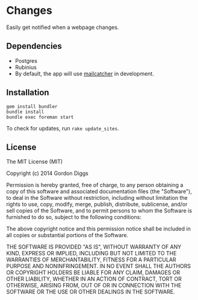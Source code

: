 # Changes

Easily get notified when a webpage changes.

## Dependencies

* Postgres
* Rubinius
* By default, the app will use [mailcatcher](http://mailcatcher.me) in development.

## Installation

```
gem install bundler
bundle install
bundle exec foreman start
```

To check for updates, run `rake update_sites`.

## License

The MIT License (MIT)

Copyright (c) 2014 Gordon Diggs

Permission is hereby granted, free of charge, to any person obtaining a copy
of this software and associated documentation files (the "Software"), to deal
in the Software without restriction, including without limitation the rights
to use, copy, modify, merge, publish, distribute, sublicense, and/or sell
copies of the Software, and to permit persons to whom the Software is
furnished to do so, subject to the following conditions:

The above copyright notice and this permission notice shall be included in
all copies or substantial portions of the Software.

THE SOFTWARE IS PROVIDED "AS IS", WITHOUT WARRANTY OF ANY KIND, EXPRESS OR
IMPLIED, INCLUDING BUT NOT LIMITED TO THE WARRANTIES OF MERCHANTABILITY,
FITNESS FOR A PARTICULAR PURPOSE AND NONINFRINGEMENT. IN NO EVENT SHALL THE
AUTHORS OR COPYRIGHT HOLDERS BE LIABLE FOR ANY CLAIM, DAMAGES OR OTHER
LIABILITY, WHETHER IN AN ACTION OF CONTRACT, TORT OR OTHERWISE, ARISING FROM,
OUT OF OR IN CONNECTION WITH THE SOFTWARE OR THE USE OR OTHER DEALINGS IN
THE SOFTWARE.
